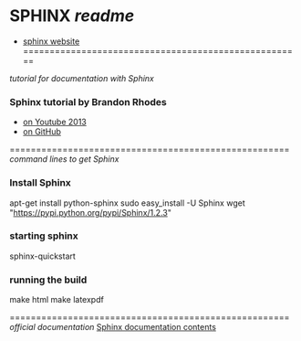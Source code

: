 # SPHINX _readme_
* [sphinx website](http://sphinx-doc.org/latest/index.html)
=====================================================

_tutorial for documentation with Sphinx_
### Sphinx tutorial by Brandon Rhodes #

* [on Youtube 2013](https://www.youtube.com/watch?v=QNHM7q2hLh8)
* [on GitHub](https://github.com/brandon-rhodes/sphinx-tutorial)

=====================================================
_command lines to get Sphinx_
### Install Sphinx #

apt-get install python-sphinx
sudo easy_install -U Sphinx
wget "https://pypi.python.org/pypi/Sphinx/1.2.3"

### starting sphinx #

sphinx-quickstart

### running the build #

make html
make latexpdf

=====================================================
_official documentation_
[Sphinx documentation contents](http://sphinx-doc.org/latest/contents.html)
